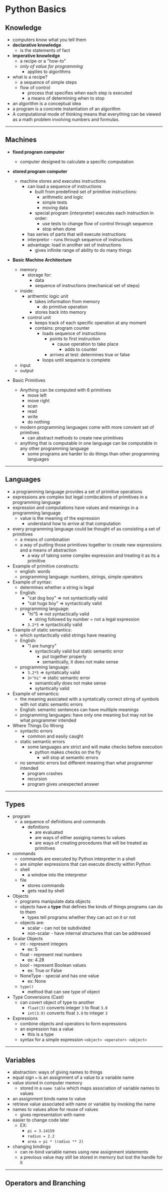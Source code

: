 # Python Basics

## Knowledge

- computers know what you tell them
- **declarative knowledge**
  - is the statements of fact
- **imperative knowledge**
  - a recipe or a "how-to"
  - _only of value for programming_
    - applies to algorithms
- what is a recipe?
  - a sequence of simple steps
  - flow of control
    - process that specifies when each step is executed
    - a means of determining when to stop
- an algorithm is a conceptual idea
- a program is a concrete instantiation of an algorithm
- A computational mode of thinking means that everything can be viewed as a math problem involving numbers and formulas.

***

## Machines

* **fixed program computer**
  * computer designed to calculate a specific computation
* **stored program computer**
  * machine stores and executes instructions
    * can load a sequence of instructions
      * built from predefined set of primitive instructions:
        * arithmetic and logic
        * simple tests
        * moving data
      * special program (interpreter) executes each instruction in order:
        * use tests to change flow of control through sequence 
        * stop when done
    * has series of parts that will execute instructions
    * interpretor - runs through sequence of instructions
    * advantage: load in another set of instructions
      * gives infinite range of ability to do many things
* **Basic Machine Architecture**
  * memory
    * storage for: 
      * data
      * sequence of instructions (mechanical set of steps)
  * inside:
    * arithemtic logic unit
      * takes information from memory
        * do primitive operation
      * stores back into memory
    * control unit
      * keeps track of each specific operation at any moment
      * contains: program counter
        * loads sequence of instructions
          * points to first instruction
            * cause operation to take place
              * adds to counter
          * arrives at test: determines true or false
        * loops until sequence is complete
  * input
  * output

* Basic Primitives
  * Anything can be computed with 6 primitives
    * move left
    * move right
    * scan 
    * read 
    * write
    * do nothing
  * modern programming languages come with more convient set of primitves
    * can abstract methods to create new primitives
  * anything that is computable in one language can be computable in any other programming language
    * some programs are harder to do things than other programming languages

***

## Languages

* a programming language provides a set of primitive operations
* expressions are complex but legal comibcations of primitives in a programming language
* expression and computations have values and meanings in a programming language
  * value is the meaning of the expression
    * understand how to arrive at that computation
* every programming language could be thought of as consisting a set of primitives
  * a means of combination 
  * a way of putting those primitives together to create new expressions and a means of abstraction
    * a way of taking some complex expression and treating it as its a primitive
* Example of primitive constructs:
  * english: words
  * programming language: numbers, strings, simple operators
* Example of syntax:
  * determines whether a string is legal
  * English: 
    * "cat dog boy" => not syntactically valid
    * "cat hugs boy" => syntactically valid
  * programming language:
    * "hi"5 => not syntactically valid
      * string followed by number = not a legal expression
    * `3.2*5` => syntactically valid
* Example of static semantics: 
  * which syntactically valid strings have meaning
  * English:
    * "I are hungry"
      * syntactically valid but static semantic error
        * put together properly
        * semantically, it does not make sense
  * programming language:
    * `3.2*5` => syntatically valid
    * `3+"hi"` => static semantic error
      * semantically does not make sense
      * sytantically valid
* Example of semantics:
  * the meaning assiciated with a syntatically correct stirng of symbols with not static semantic errors
  * English: semantic sentences can have mulitiple meanings
  * programming languages: have only one meaning but may not be what programmer intended
* Where Things Go Wrong
  * syntactic errors
    * common and easily caught
  * static semantic errors
    * some languages are strict and will make checks before execution
      * python makes checks on the fly
        * will stop at semantic errors
  * no semantic errors but different meaning than what programmer intended
    * program crashes
    * recursion
    * program gives unexpected answer

***

## Types

* program
  * a sequence of definitions and commands 
    * definitions 
      * are evaluated
      * are ways of either assiging names to values 
      * are ways of creating procedures that will be treated as primitives
* commands
  * commands are executed by Python interpreter in a shell
  * are simpler expressions that can execute directly within Python
  * shell
    * a window into the interpretor
  * file
    * stores commands
    * gets read by shell
* Objects
  * programs manipulate data objects
  * objects have a **type** that defines the kinds of things programs can do to them
    * types tell programs whether they can act on it or not
  * objects are:
    * scalar - can not be subdivided
    * non-scalar - have internal structures that can be addressed
* Scalar Objects
  * int - represent integers
    * ex: 5
  * float - represent real numbers 
    * ex: 4.28
  * bool - represent Boolean values
    * ex: True or False
  * NoneType - special and has one value
    * ex: None
  * `type()`
    * method that can see type of object
* Type Conversions (Cast)
  * can covert object of type to another
    * `float(3)` converts integer `3` to float `3.0`
    * `int(3.9)` converts float `3.9` to integer `3`
* Expressions
  * combine objects and operators to form expressions
  * an expression has a value
    * this is a type
  * syntax for a simple expression `<object> <operator> <object>`

***

## Variables

* abstraction: ways of giving names to things 
* equal sign `=` is an assignment of a value to a variable name
* value stored in computer memory
  * stored in a `name table` which maps association of variable names to values
* an assignment binds name to value
* retrieve value associated with name or variable by invoking the name
* names to values allow for reuse of values
  * gives representation with name
* easier to change code later
  * EX:
    * `pi = 3.14159`
    * `radius = 2.2`
    * `area = pi * (radius ** 2)`
* changing bindings
  * can re-bind variable names using new assignment statements
  * a previous value may still be stored in memory but lost the handle for it

***

## Operators and Branching

